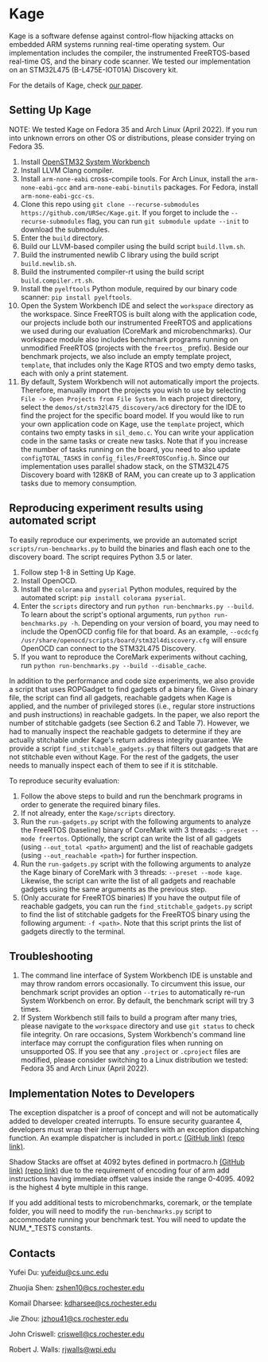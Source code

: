 # Kage

Kage is a software defense against control-flow hijacking attacks on embedded
ARM systems running real-time operating system. Our implementation includes the
compiler, the instrumented FreeRTOS-based real-time OS, and the binary code
scanner. We tested our implementation on an STM32L475 (B-L475E-IOT01A) 
Discovery kit.

For the details of Kage, check [our
paper](https://www.usenix.org/conference/usenixsecurity22/presentation/du).

## Setting Up Kage
NOTE: We tested Kage on Fedora 35 and Arch Linux (April 2022). If you run
into unknown errors on other OS or distributions, please consider trying
on Fedora 35.
1. Install [OpenSTM32 System Workbench](https://www.openstm32.org/HomePage)
2. Install LLVM Clang compiler. 
3. Install `arm-none-eabi` cross-compile tools. For Arch Linux, install the
`arm-none-eabi-gcc` and `arm-none-eabi-binutils` packages. For Fedora, install
`arm-none-eabi-gcc-cs`.
4. Clone this repo using `git clone --recurse-submodules https://github.com/URSec/Kage.git`. If you forget to include 
the `--recurse-submodules` flag, you can run `git submodule update --init` to download the submodules.
5. Enter the `build` directory.
6. Build our LLVM-based compiler using the build script `build.llvm.sh`.
7. Build the instrumented newlib C library using the build script
`build.newlib.sh`.
8. Build the instrumented compiler-rt using the build script
`build.compiler.rt.sh`.
9. Install the `pyelftools` Python module, required by our binary code scanner:
`pip install pyelftools`.
10. Open the System Workbench IDE and select the `workspace` directory as the
workspace. Since FreeRTOS is built along with the application code,
our projects include both our instrumented FreeRTOS and applications we used
during our evaluation (CoreMark and microbenchmarks). Our workspace module also
includes benchmark programs running on unmodified FreeRTOS (projects with the
`freertos_` prefix). Beside our benchmark projects, we also include an empty
template project, `template`, that includes only the Kage RTOS and two empty
demo tasks, each with only a print statement.
11. By default, System Workbench will not automatically import the projects.
Therefore, manually import the projects you wish to use by selecting
`File -> Open Projects from File System`. In each project directory,
select the `demos/st/stm32l475_discovery/ac6` directory for the IDE to find
the project for the specific board model. If you would like to run your own
application code on Kage, use the `template` project, which contains two empty
tasks in `sil_demo.c`. You can write your application code in the same tasks
or create new tasks. Note that if you increase the number of tasks running on
the board, you need to also update `configTOTAL_TASKS` in
`config_files/FreeRTOSConfig.h`. Since our implementation uses parallel shadow
stack, on the STM32L475 Discovery board with 128KB of RAM, you can create up
to 3 application tasks due to memory consumption.

## Reproducing experiment results using automated script
To easily reproduce our experiments, we provide an automated script
`scripts/run-benchmarks.py` to build the binaries and flash each one to
the discovery board. The script requires Python 3.5 or later.
1. Follow step 1-8 in Setting Up Kage.
2. Install OpenOCD.
3. Install the `colorama` and `pyserial` Python modules, required by the
automated script: `pip install colorama pyserial`.
4. Enter the `scripts` directory and run `python run-benchmarks.py --build`.
To learn about the script's optional arguments, run
`python run-benchmarks.py -h`. 
Depending on your version of board, you may need to include the OpenOCD config file for that board. As an example,
`--ocdcfg /usr/share/openocd/scripts/board/stm32l4discovery.cfg` will ensure OpenOCD can connect to the STM32L475 Discovery.
5. If you want to reproduce the CoreMark experiments without caching, run
`python run-benchmarks.py --build --disable_cache`.

In addition to the performance and code size experiments, we also provide
a script that uses ROPGadget to find gadgets of a binary file. Given a
binary file, the script can find all gadgets, reachable gadgets when Kage
is applied, and the number of privileged stores (i.e., regular store
instructions and push instructions) in reachable gadgets. In the paper,
we also report the number of stitchable gadgets (see Section 6.2 and Table
7). However, we had to manually inspect the reachable gadgets to determine
if they are actually stitchable under Kage's return address integrity
guarantee. We provide a script `find_stitchable_gadgets.py` that filters
out gadgets that are not stitchable even without Kage. For the
rest of the gadgets, the user needs to manually inspect each of them to
see if it is stitchable.

To reproduce security evaluation:
1. Follow the above steps to build and run the benchmark programs in order to
generate the required binary files.
2. If not already, enter the `Kage/scripts` directory.
3. Run the `run-gadgets.py` script with the following arguments to analyze
the FreeRTOS (baseline) binary of CoreMark with 3 threads:
`--preset --mode freertos`. Optionally, the script can write the list of
all gadgets (using `--out_total <path>` argument) and the list of reachable
gadgets (using `--out_reachable <path>`) for further inspection.
4. Run the `run-gadgets.py` script with the following arguments to analyze
the Kage binary of CoreMark with 3 threads:
`--preset --mode kage`. Likewise, the script can write the list of all
gadgets and reachable gadgets using the same arguments as the previous step.
5. (Only accurate for FreeRTOS binaries) If you have the output file of
reachable gadgets, you can run the `find_stitchable_gadgets.py` script to
find the list of stitchable gadgets for the FreeRTOS binary using the
following argument: `-f <path>`. Note that this script prints the list
of gadgets directly to the terminal.


## Troubleshooting
1. The command line interface of System Workbench IDE is unstable and may throw
    random errors occasionally. To circumvent this issue, our benchmark script
    provides an option `--tries` to automatically re-run System Workbench on
    error. By default, the benchmark script will try 3 times.
2. If System Workbench still fails to build a program after many tries, please
    navigate to the `workspace` directory and use `git status` to check file
    integrity. On rare occasions, System Workbench's command line interface may
    corrupt the configuration files when running on unsupported OS. If you see
    that any `.project` or `.cproject` files are modified, please consider
    switching to a Linux distribution we tested: Fedora 35 and Arch Linux
    (April 2022).

## Implementation Notes to Developers
The exception dispatcher is a proof of concept and will not be automatically added to developer created interrupts.
To ensure security guarantee 4, developers must wrap their interrupt handlers with an exception dispatching function.
An example dispatcher is included in port.c
[(GitHub link)](https://github.com/URSec/Kage-FreeRTOS/blob/8b096c9ab1ac32ebaf6c4d54c5905c247ffd92cc/coremark/lib/FreeRTOS/portable/GCC/ARM_CM4_MPU/port.c#L353)
[(repo link)](./workspace/coremark/lib/FreeRTOS/portable/GCC/ARM_CM4_MPU/port.c).

Shadow Stacks are offset at 4092 bytes defined in portmacro.h 
[(GitHub link)](https://github.com/URSec/Kage-FreeRTOS/blob/8b096c9ab1ac32ebaf6c4d54c5905c247ffd92cc/coremark/lib/FreeRTOS/portable/GCC/ARM_CM4_MPU/portmacro.h#L59)
[(repo link)](./workspace/coremark/lib/FreeRTOS/portable/GCC/ARM_CM4_MPU/portmacro.h)
due to the requirement of encoding four of arm add instructions having immediate offset values inside the range 0-4095. 4092 is the highest 
4 byte multiple in this range.

If you add additional tests to microbenchmarks, coremark, or the template folder, you will need to modify
the `run-benchmarks.py` script to accommodate running your benchmark test. You will need to update the NUM\_\*\_TESTS 
constants.

## Contacts
Yufei Du: yufeidu@cs.unc.edu

Zhuojia Shen: zshen10@cs.rochester.edu

Komail Dharsee: kdharsee@cs.rochester.edu

Jie Zhou: jzhou41@cs.rochester.edu

John Criswell: criswell@cs.rochester.edu

Robert J. Walls: rjwalls@wpi.edu
